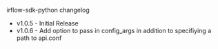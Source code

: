 irflow-sdk-python changelog

* v1.0.5 -   Initial Release  
* v1.0.6 -   Add option to pass in config_args in addition to specifiying a path to api.conf  